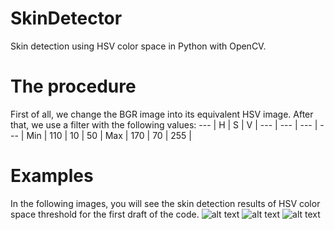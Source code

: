 # SkinDetector
Skin detection using HSV color space in Python with OpenCV.

# The procedure
First of all, we change the BGR image into its equivalent HSV image. After that, we use a filter with the following values:
--- | H | S | V |
--- | --- | --- | --- |
Min | 110 | 10  |  50 |
Max | 170 | 70  | 255 |

# Examples
In the following images, you will see the skin detection results of HSV color space threshold for the first draft of the code.
![alt text](https://scontent-lga3-1.xx.fbcdn.net/v/t1.15752-9/278768520_2074264022778023_7813106729143618220_n.png?_nc_cat=111&ccb=1-5&_nc_sid=ae9488&_nc_ohc=Sy1G2qaRrncAX9nXcWz&_nc_ht=scontent-lga3-1.xx&oh=03_AVKhUyrWiBVlxC5yZcwRF6WKZ5d8FQyrsY5BXE-Y2gca8g&oe=628C0F58)
![alt text](https://media.discordapp.net/attachments/575755454919999489/967889419501731930/unknown.png?width=754&height=473)
![alt text](https://scontent-lga3-1.xx.fbcdn.net/v/t1.15752-9/278558459_1331790350661069_7625032366075354887_n.png?_nc_cat=109&ccb=1-5&_nc_sid=ae9488&_nc_ohc=dJ4hJ_RLim0AX8X3xni&_nc_ht=scontent-lga3-1.xx&oh=03_AVKYPEu6XW3Pn7aU7XFv9Y3ZtYyqhnyIP7TzmroWBc395g&oe=6289A001)


